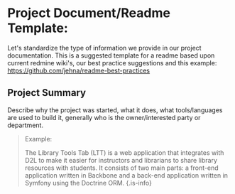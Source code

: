 <!-- TITLE: Raquels Test Page -->
<!-- SUBTITLE: A quick summary of Raquels Test Page -->

# Project Document/Readme Template:
Let's standardize the type of information we provide in our project documentation. This is a suggested template for a readme based upon current redmine wiki's, our best practice suggestions and this example: https://github.com/jehna/readme-best-practices

## Project Summary

Describe why the project was started, what it does, what tools/languages are used to build it, generally who is the owner/interested party or department.

>Example:
>
>The Library Tools Tab (LTT) is a web application that integrates with D2L to
make it easier for instructors and librarians to share library resources with
students.  It consists of two main parts: a front-end application written in
Backbone and a back-end application written in Symfony using the Doctrine ORM.
{.is-info}
